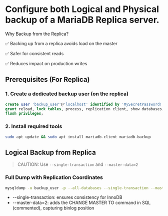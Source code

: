 # Configure both Logical and Physical backup of a MariaDB Replica server.

Why Backup from the Replica?

✅ Backing up from a replica avoids load on the master

✅ Safer for consistent reads

✅ Reduces impact on production writes

## Prerequisites (For Replica)

### 1. Create a dedicated backup user (on the replica)

```sql
create user 'backup_user'@'localhost' identified by 'MySecretPassword!';
grant reload, lock tables, process, replication client, show databases, event, trigger, select on *.* to 'backup_user'@'localhost';
flush privileges;
```

### 2. Install required tools

```sh
sudo apt update && sudo apt install mariadb-client mariadb-backup
```

## Logical Backup from Replica

> CAUTION: Use `--single-transaction` and `--master-data=2`

### Full Dump with Replication Coordinates

```sh
mysqldump -u backup_user -p --all-databases --single-transaction --master-data=2 --routines --events --triggers > /backup/mariadb-replica-logical-$(date +%F).sql
```

* --single-transaction: ensures consistency for InnoDB
* --master-data=2: adds the CHANGE MASTER TO command in SQL (commented), capturing binlog position

